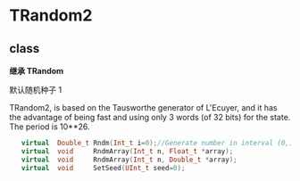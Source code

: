 <!-- TRandom2.md --- 
;; 
;; Description: 
;; Author: Hongyi Wu(吴鸿毅)
;; Email: wuhongyi@qq.com 
;; Created: 五 12月  5 11:29:55 2014 (+0800)
;; Last-Updated: 六 8月 13 14:41:20 2016 (+0800)
;;           By: Hongyi Wu(吴鸿毅)
;;     Update #: 4
;; URL: http://wuhongyi.cn -->

# TRandom2

## class

**继承 TRandom**

默认随机种子 1

TRandom2, is based on the Tausworthe generator of L'Ecuyer, and it has the advantage
of being fast and using only 3 words (of 32 bits) for the state. The period is 10**26.

```cpp
   virtual  Double_t Rndm(Int_t i=0);//Generate number in interval (0,1) : 0 and 1 are not included in the interval
   virtual  void     RndmArray(Int_t n, Float_t *array);
   virtual  void     RndmArray(Int_t n, Double_t *array);
   virtual  void     SetSeed(UInt_t seed=0);
```

<!-- TRandom2.md ends here -->
